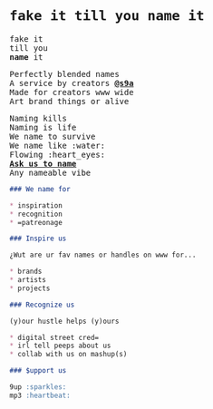 # `fake it till you name it`

<pre>
fake it
till you
<b>name</b> it
</pre>

<pre>
Perfectly blended names
A service by creators <b><a href="https://github.com/orgs/s9a/people">@s9a</a></b>
Made for creators www wide
Art brand things or alive
</pre>

<pre>
Naming kills
Naming is life
We name to survive
We name like :water:
Flowing :heart_eyes:
<b><a href="../../issues/new">Ask us to name</a></b>
Any nameable vibe
</pre>

```md
### We name for

* inspiration
* recognition
* =patreonage
```

```md
### Inspire us

¿Wut are ur fav names or handles on www for...

* brands
* artists
* projects
```


```md
### Recognize us

(y)our hustle helps (y)ours

* digital street cred=
* irl tell peeps about us
* collab with us on mashup(s)
```

```md
### $upport us

9up :sparkles:
mp3 :heartbeat:
```
